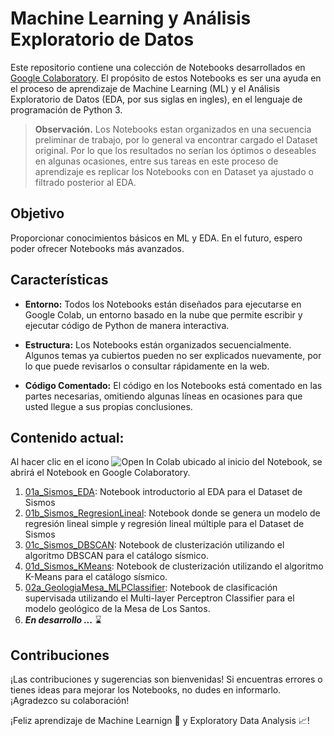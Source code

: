 #  Machine Learning y Análisis Exploratorio de Datos

Este repositorio contiene una colección de Notebooks desarrollados en [Google Colaboratory](https://colab.research.google.com). El propósito de estos Notebooks es ser una ayuda en el proceso de aprendizaje de Machine Learning (ML) y el Análisis Exploratorio de Datos (EDA, por sus siglas en ingles), en el lenguaje de programación de Python 3. 

>**Observación.** Los Notebooks estan organizados en una secuencia preliminar de trabajo, por lo general va encontrar cargado el Dataset original. Por lo que los resultados no serían los óptimos o deseables en algunas ocasiones, entre sus tareas en este proceso de aprendizaje es replicar los Notebooks con en Dataset ya ajustado o filtrado posterior al EDA. 

## Objetivo

Proporcionar conocimientos básicos en ML y EDA. En el futuro, espero poder ofrecer Notebooks más avanzados.

## Características
- **Entorno:** Todos los Notebooks están diseñados para ejecutarse en Google Colab, un entorno basado en la nube que permite escribir y ejecutar código de Python de manera interactiva.

- **Estructura:** Los Notebooks están organizados secuencialmente. Algunos temas ya cubiertos pueden no ser explicados nuevamente, por lo que puede revisarlos o consultar rápidamente en la web.

- **Código Comentado:** El código en los Notebooks está comentado en las partes necesarias, omitiendo algunas líneas en ocasiones para que usted llegue a sus propias conclusiones.


## Contenido actual:

Al hacer clic en el icono ![Open In Colab](https://colab.research.google.com/assets/colab-badge.svg) ubicado al inicio del Notebook, se abrirá el Notebook en Google Colaboratory.

1. [01a_Sismos_EDA](https://github.com/sergioGarcia91/ML_and_EDA/blob/161ec77e98c36a8c34eb48343e1cad2d82e683ed/01a_Sismos_EDA.ipynb): Notebook introductorio al EDA para el Dataset de Sismos
2. [01b_Sismos_RegresionLineal](https://github.com/sergioGarcia91/ML_and_EDA/blob/ef1458fdae610ac1961d61f5cd55f956ddfa2db1/01b_Sismos_RegresionLineal.ipynb): Notebook donde se genera un modelo de regresión lineal simple y regresión lineal múltiple para el Dataset de Sismos
3. [01c_Sismos_DBSCAN](https://github.com/sergioGarcia91/ML_and_EDA/blob/c0059ec22d87e4f2dbc2689eaeade5e7ebc520c9/01c_Sismos_DBSCAN.ipynb): Notebook de clusterización utilizando el algoritmo DBSCAN para el catálogo sísmico.
4. [01d_Sismos_KMeans](https://github.com/sergioGarcia91/ML_and_EDA/blob/c0059ec22d87e4f2dbc2689eaeade5e7ebc520c9/01d_Sismos_KMeans.ipynb): Notebook de clusterización utilizando el algoritmo K-Means para el catálogo sísmico.
5. [02a_GeologiaMesa_MLPClassifier](https://github.com/sergioGarcia91/ML_and_EDA/blob/39b1d5e8f4a7052caeadf86da1ab4fe5424d8279/02a_GeologiaMesa_MLPClassifier.ipynb): Notebook de clasificación supervisada utilizando el Multi-layer Perceptron Classifier para el modelo geológico de la Mesa de Los Santos.
6. ***En desarrollo ...*** :hourglass:

## Contribuciones

¡Las contribuciones y sugerencias son bienvenidas! Si encuentras errores o tienes ideas para mejorar los Notebooks, no dudes en informarlo. ¡Agradezco su colaboración!

¡Feliz aprendizaje de Machine Learnign :robot: y Exploratory Data Analysis :chart_with_upwards_trend:!
